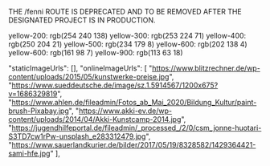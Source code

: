 THE /fenni ROUTE IS DEPRECATED AND TO BE REMOVED AFTER THE DESIGNATED PROJECT IS IN PRODUCTION.

yellow-200: rgb(254 240 138)
yellow-300: rgb(253 224 71)
yellow-400: rgb(250 204 21)
yellow-500: rgb(234 179 8)
yellow-600: rgb(202 138 4)
yellow-600: rgb(161 98 7)
yellow-900: rgb(113 63 18)


"staticImageUrls": [],
"onlineImageUrls": [
    "https://www.blitzrechner.de/wp-content/uploads/2015/05/kunstwerke-preise.jpg",
    "https://www.sueddeutsche.de/image/sz.1.5914567/1200x675?v=1686329819",
    "https://www.ahlen.de/fileadmin/Fotos_ab_Mai_2020/Bildung_Kultur/paint-brush-Pixabay.jpg",
    "https://www.akki-ev.de/wp-content/uploads/2014/04/Akki-Kunstcamp-2014.jpg",
    "https://jugendhilfeportal.de/fileadmin/_processed_/2/0/csm_jonne-huotari-S3TD7cw1rPw-unsplash_e283312479.jpg",
    "https://www.sauerlandkurier.de/bilder/2017/05/19/8328582/1429364421-sami-hfe.jpg"
],